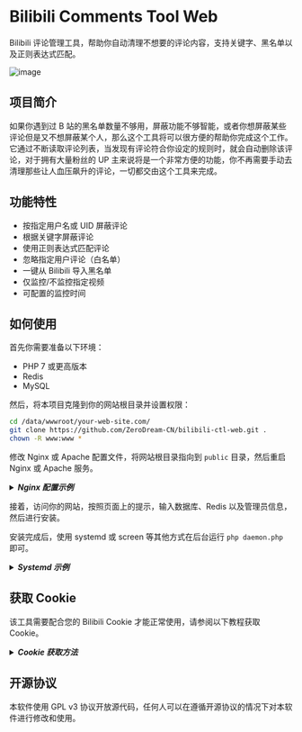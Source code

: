 # Bilibili Comments Tool Web
Bilibili 评论管理工具，帮助你自动清理不想要的评论内容，支持关键字、黑名单以及正则表达式匹配。

![image](https://github.com/user-attachments/assets/17cc60a0-562b-42da-ab3f-f0943d903af5)

## 项目简介
如果你遇到过 B 站的黑名单数量不够用，屏蔽功能不够智能，或者你想屏蔽某些评论但是又不想屏蔽某个人，那么这个工具将可以很方便的帮助你完成这个工作。它通过不断读取评论列表，当发现有评论符合你设定的规则时，就会自动删除该评论，对于拥有大量粉丝的 UP 主来说将是一个非常方便的功能，你不再需要手动去清理那些让人血压飙升的评论，一切都交由这个工具来完成。

## 功能特性
* 按指定用户名或 UID 屏蔽评论
* 根据关键字屏蔽评论
* 使用正则表达式匹配评论
* 忽略指定用户评论（白名单）
* 一键从 Bilibili 导入黑名单
* 仅监控/不监控指定视频
* 可配置的监控时间

## 如何使用
首先你需要准备以下环境：

* PHP 7 或更高版本
* Redis
* MySQL

然后，将本项目克隆到你的网站根目录并设置权限：

```bash
cd /data/wwwroot/your-web-site.com/
git clone https://github.com/ZeroDream-CN/bilibili-ctl-web.git .
chown -R www:www *
```

修改 Nginx 或 Apache 配置文件，将网站根目录指向到 `public` 目录，然后重启 Nginx 或 Apache 服务。

<details>
    <summary><b><em>Nginx 配置示例</em></b></summary>
    <hr>

以下是配置文件示例（以 `your-domain.com` 域名为例）：
```nginx
server {
  listen 80;
  listen 443 ssl http2;
  ssl_certificate /usr/local/nginx/conf/ssl/fullchain.crt;
  ssl_certificate_key /usr/local/nginx/conf/ssl/private.key;
  ssl_protocols TLSv1.1 TLSv1.2 TLSv1.3;
  ssl_ciphers TLS13-AES-256-GCM-SHA384:TLS13-CHACHA20-POLY1305-SHA256:TLS13-AES-128-GCM-SHA256:TLS13-AES-128-CCM-8-SHA256:TLS13-AES-128-CCM-SHA256:EECDH+CHACHA20:EECDH+AES128:RSA+AES128:EECDH+AES256:RSA+AES256:EECDH+3DES:RSA+3DES:!MD5;
  ssl_prefer_server_ciphers on;
  ssl_session_timeout 10m;
  ssl_session_cache builtin:1000 shared:SSL:10m;
  ssl_buffer_size 1400;
  add_header Strict-Transport-Security max-age=15768000;
  add_header Access-Control-Allow-Origin '*';
  ssl_stapling off;
  ssl_stapling_verify off;
  server_name your-domain.com;
  index index.html index.htm index.php;
  root /data/wwwroot/your-domain.com/public;
  location ~ [^/]\.php(/|$) {
    fastcgi_pass unix:/dev/shm/php-cgi.sock;
    fastcgi_index index.php;
    include fastcgi.conf;
  }
  location ~ /\.tpl {
    deny all;
  }
}
```
</details>

接着，访问你的网站，按照页面上的提示，输入数据库、Redis 以及管理员信息，然后进行安装。

安装完成后，使用 systemd 或 screen 等其他方式在后台运行 `php daemon.php` 即可。

<details>
    <summary><b><em>Systemd 示例</em></b></summary>
    <hr>

以下是 Systemd 文件示例，以 `/etc/systemd/system/bilibili-ctl.service` 为例：
```ini
[Unit]
Description=Bilibili Comments Tool Service
After=network.target

[Service]
WorkingDirectory=/data/wwwroot/your-domain.com/
ExecStart=/usr/local/php/bin/php daemon.php
Restart=always
RestartSec=5s

[Install]
WantedBy=multi-user.target
```
</details>

## 获取 Cookie
该工具需要配合您的 Bilibili Cookie 才能正常使用，请参阅以下教程获取 Cookie。

<details>
    <summary><b><em>Cookie 获取方法</em></b></summary>
    <hr>
  
第一次启动软件会提示你输入 cookie，这里推荐使用 Chrome 谷歌浏览器或者其他 Chromium 系浏览器。

打开 [Bilibili 创作中心](https://member.bilibili.com/platform/comment/article)，打开之后按下 F12 打开浏览器控制台，然后转到 “网络” 或者 “Network”，接着刷新一下网页。

![image](https://user-images.githubusercontent.com/34357771/137756642-19f9a28e-0e5c-4820-9327-b6577e128d51.png)

然后点击第一个请求 article，此时右侧会出现请求的详细信息，找到 “请求标头” 或者 “Request Header”，将 “cookie:” 后面的内容复制（也就是截图中红框的部分）

![image](https://user-images.githubusercontent.com/34357771/137757549-273a9b9b-8859-4581-a34f-b8372e9f859a.png)

复制完之后返回到工具，在输入框内粘贴即可。

</details>

## 开源协议
本软件使用 GPL v3 协议开放源代码，任何人可以在遵循开源协议的情况下对本软件进行修改和使用。
